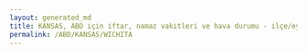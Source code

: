 ```yaml
---
layout: generated_md
title: KANSAS, ABD için iftar, namaz vakitleri ve hava durumu - ilçe/eyalet seç
permalink: /ABD/KANSAS/WICHITA
---
```


<script type="text/javascript">
  var country = ABD;
  var city = KANSAS;
  var state = WICHITA;
  var lat = 72;
  var lon = 21;
</script>

